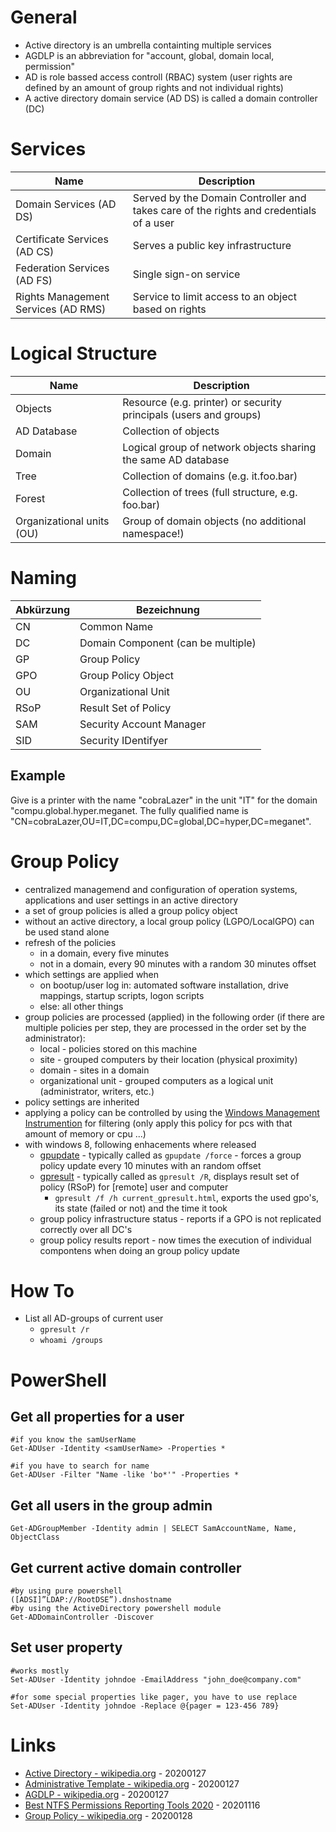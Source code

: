 # General

* Active directory is an umbrella containting multiple services
* AGDLP is an abbreviation for "account, global, domain local, permission"
* AD is role bassed access controll (RBAC) system (user rights are defined by an amount of group rights and not individual rights)
* A active directory domain service (AD DS) is called a domain controller (DC)

# Services

| Name | Description |
| --- | --- |
| Domain Services (AD DS) | Served by the Domain Controller and takes care of the rights and credentials of a user |
| Certificate Services (AD CS) | Serves a public key infrastructure |
| Federation Services (AD FS) | Single sign-on service |
| Rights Management Services (AD RMS) | Service to limit access to an object based on rights |

# Logical Structure

| Name | Description |
| --- | --- |
| Objects | Resource (e.g. printer) or security principals (users and groups) |
| AD Database | Collection of objects |
| Domain | Logical group of network objects sharing the same AD database |
| Tree | Collection of domains (e.g. it.foo.bar) |
| Forest | Collection of trees (full structure, e.g. foo.bar) |
| Organizational units (OU) | Group of domain objects (no additional namespace!) |

# Naming

| Abkürzung | Bezeichnung |
| --- | --- |
| CN | Common Name |
| DC | Domain Component (can be multiple) |
| GP | Group Policy |
| GPO | Group Policy Object |
| OU | Organizational Unit |
| RSoP | Result Set of Policy |
| SAM | Security Account Manager |
| SID | Security IDentifyer |

## Example

Give is a printer with the name "cobraLazer" in the unit "IT" for the domain "compu.global.hyper.meganet.
The fully qualified name is "CN=cobraLazer,OU=IT,DC=compu,DC=global,DC=hyper,DC=meganet".

# Group Policy

* centralized managemend and configuration of operation systems, applications and user settings in an active directory
* a set of group policies is alled a group policy object
* without an active directory, a local group policy (LGPO/LocalGPO) can be used stand alone
* refresh of the policies
    * in a domain, every five minutes
    * not in a domain, every 90 minutes with a random 30 minutes offset
* which settings are applied when
    * on bootup/user log in: automated software installation, drive mappings, startup scripts, logon scripts
    * else: all other things
* group policies are processed (applied) in the following order (if there are multiple policies per step, they are processed in the order set by the administrator):
    * local - policies stored on this machine
    * site - grouped computers by their location (physical proximity)
    * domain - sites in a domain
    * organizational unit - grouped computers as a logical unit (administrator, writers, etc.)
* policy settings are inherited
* applying a policy can be controlled by using the [Windows Management Instrumention](https://en.wikipedia.org/wiki/Windows_Management_Instrumentation) for filtering (only apply this policy for pcs with that amount of memory or cpu ...)
* with windows 8, following enhacements where released
    * [gpupdate](https://docs.microsoft.com/en-us/windows-server/administration/windows-commands/gpupdate) - typically called as `gpupdate /force` - forces a group policy update every 10 minutes with an random offset
    * [gpresult](https://docs.microsoft.com/en-us/windows-server/administration/windows-commands/gpresult) - typically called as `gpresult /R`, displays result set of policy (RSoP) for [remote] user and computer
        * `gpresult /f /h current_gpresult.html`, exports the used gpo's, its state (failed or not) and the time it took
    * group policy infrastructure status - reports if a GPO is not replicated correctly over all DC's
    * group policy results report - now times the execution of individual compontens when doing an group policy update

# How To

* List all AD-groups of current user
	* `gpresult /r`
	* `whoami /groups`

# PowerShell

## Get all properties for a user

```
#if you know the samUserName
Get-ADUser -Identity <samUserName> -Properties *

#if you have to search for name
Get-ADUser -Filter "Name -like 'bo*'" -Properties *
```

## Get all users in the group admin

```
Get-ADGroupMember -Identity admin | SELECT SamAccountName, Name, ObjectClass
```

## Get current active domain controller

```
#by using pure powershell
([ADSI]”LDAP://RootDSE”).dnshostname
#by using the ActiveDirectory powershell module
Get-ADDomainController -Discover
```

## Set user property

```
#works mostly
Set-ADUser -Identity johndoe -EmailAddress "john_doe@company.com"

#for some special properties like pager, you have to use replace
Set-ADUser -Identity johndoe -Replace @{pager = 123-456 789}
```


# Links

* [Active Directory - wikipedia.org](https://en.wikipedia.org/wiki/Active_Directory) - 20200127
* [Administrative Template - wikipedia.org](https://en.wikipedia.org/wiki/Administrative_Template) - 20200127
* [AGDLP - wikipedia.org](https://en.wikipedia.org/wiki/AGDLP) - 20200127
* [Best NTFS Permissions Reporting Tools 2020](https://www.dnsstuff.com/ntfs-folder-permissions-reporting-tools) - 20201116
* [Group Policy - wikipedia.org](https://en.wikipedia.org/wiki/Group_Policy) - 20200128
